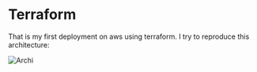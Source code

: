 # Terraform

That is my first deployment on aws using terraform. I try to reproduce this architecture:

![Archi](https://i.imgur.com/ATPTpgG.png)